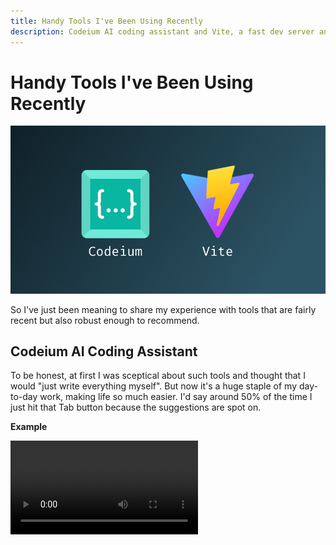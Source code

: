 ```yaml
---
title: Handy Tools I've Been Using Recently
description: Codeium AI coding assistant and Vite, a fast dev server and module bundler
---
```


# Handy Tools I've Been Using Recently

![Codeium and Vite](./handy-tools.png)

So I've just been meaning to share my experience with tools that are fairly recent but also robust enough to recommend. 

## Codeium AI Coding Assistant

To be honest, at first I was sceptical about such tools and thought that I would "just write everything myself". But now it's a huge staple of my day-to-day work, making life so much easier. I'd say around 50% of the time I just hit that Tab button because the suggestions are spot on.

**Example**

<video controls="controls" src="/blog/codeium.mp4" />

It works especially well for repetitive tasks: writing tests, documentation, debugging. From what I've seen it can also generate well-known algorithms if that's what your app needs. 

## Vite, a Fast Dev Server and Module Bundler

I've first dabbled into Vite when trying to speed up our Storybook dev and build times. And have been a fan ever since. 

Where it differs from Webpack is that it doesn't bundle your files on every change. Instead, it serves native ES modules directly to the browser. Which makes development experience, well, **instant**.

For production builds Vite uses Rollup with good default configuration. And it's of course customizable too.

Here's an example of production build for a large and decently complex project:

**Webpack**

![Webpack build](./webpack.png)
or 3.5 minutes

**Vite**
![Vite build](./vite.png)

To be fair, there're ways to optimize Webpack builds too, however, Vite is still faster from what I've seen.

So that about wraps it up for this post. I suggest you check out Vite and Codeium. Let me know how it worked out for you or maybe suggest some nifty finds of your own. Peace!


